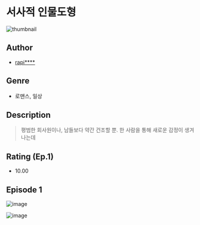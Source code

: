 # 서사적 인물도형
![thumbnail](https://image-comic.pstatic.net/user_contents_data/challenge_comic/2023/05/24/upload_7004004953113048118_480x623.jpeg)

## Author
- [rapi****](https://comic.naver.com/artistTitle?id=367085)

## Genre
- 로맨스, 일상

## Description
> 평범한 회사원이나, 남들보다 약간 건조할 뿐. 한 사람을 통해 새로운 감정이 생겨나는데


## Rating (Ep.1)
- 10.00

## Episode 1
![image](https://image-comic.pstatic.net/user_contents_data/challenge_comic/2023/05/24/367085/upload_3834307353955741748.jpeg)

![image](https://image-comic.pstatic.net/user_contents_data/challenge_comic/2023/05/24/367085/upload_7149237042334283831.jpeg)
